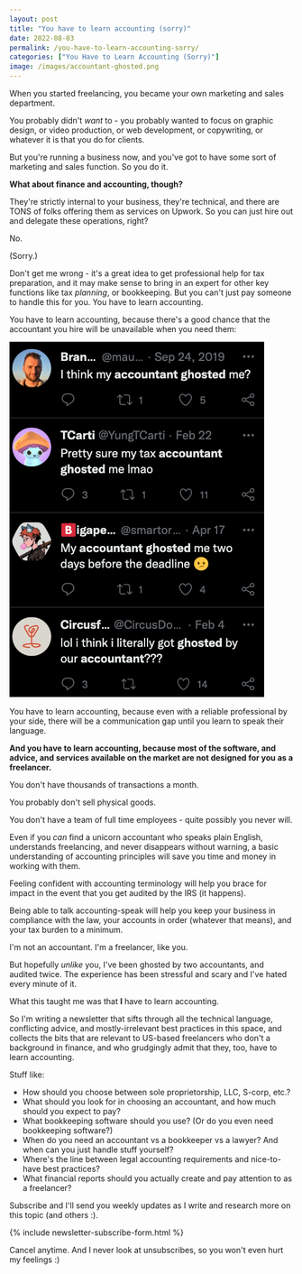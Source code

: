 ```yaml
---
layout: post
title: "You have to learn accounting (sorry)"
date: 2022-08-03
permalink: /you-have-to-learn-accounting-sorry/
categories: ["You Have to Learn Accounting (Sorry)"]
image: /images/accountant-ghosted.png
---
```


When you started freelancing, you became your own marketing and sales department.

You probably didn't _want_ to - you probably wanted to focus on graphic design, or video production, or web development, or copywriting, or whatever it is that you do for clients.

But you're running a business now, and you've got to have some sort of marketing and sales function. So you do it.

**What about finance and accounting, though?**

They're strictly internal to your business, they're technical, and there are TONS of folks offering them as services on Upwork. So you can just hire out and delegate these operations, right?

No.

(Sorry.)

Don't get me wrong - it's a great idea to get professional help for tax preparation, and it may make sense to bring in an expert for other key functions like tax _planning_, or bookkeeping. But you can't just pay someone to handle this for you. You have to learn accounting.

You have to learn accounting, because there's a good chance that the accountant you hire will be unavailable when you need them:

![screenshot of tweets from people whose accountants have ghosted them](/images/accountant-ghosted.png)

You have to learn accounting, because even with a reliable professional by your side, there will be a communication gap until you learn to speak their language.

**And you have to learn accounting, because most of the software, and advice, and services available on the market are not designed for you as a freelancer.**

You don't have thousands of transactions a month. 

You probably don't sell physical goods. 

You don't have a team of full time employees - quite possibly you never will.

Even if you _can_ find a unicorn accountant who speaks plain English, understands freelancing, and never disappears without warning, a basic understanding of accounting principles will save you time and money in working with them.

Feeling confident with accounting terminology will help you brace for impact in the event that you get audited by the IRS (it happens).

Being able to talk accounting-speak will help you keep your business in compliance with the law, your accounts in order (whatever that means), and your tax burden to a minimum.

I'm not an accountant. I'm a freelancer, like you.

But hopefully _unlike_ you, I've been ghosted by two accountants, and audited twice. The experience has been stressful and scary and I've hated every minute of it.

What this taught me was that **I** have to learn accounting.

So I'm writing a newsletter that sifts through all the technical language, conflicting advice, and mostly-irrelevant best practices in this space, and collects the bits that are relevant to US-based freelancers who don't a background in finance, and who grudgingly admit that they, too, have to learn accounting.

Stuff like:

- How should you choose between sole proprietorship, LLC, S-corp, etc.?
- What should you look for in choosing an accountant, and how much should you expect to pay?
- What bookkeeping software should you use? (Or do you even need bookkeeping software?)
- When do you need an accountant vs a bookkeeper vs a lawyer? And when can you just handle stuff yourself?
- Where's the line between legal accounting requirements and nice-to-have best practices?
- What financial reports should you actually create and pay attention to as a freelancer?

Subscribe and I'll send you weekly updates as I write and research more on this topic (and others :).

{% include newsletter-subscribe-form.html %}

Cancel anytime. And I never look at unsubscribes, so you won't even hurt my feelings :)
